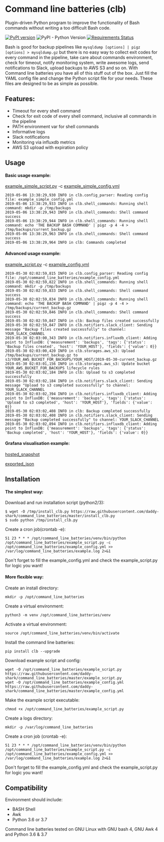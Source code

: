 # Command line batteries (clb)
Plugin-driven Python program to improve the functionality of Bash commands without writing a too difficult Bash code.

[![PyPI version](https://badge.fury.io/py/clb.svg)](https://badge.fury.io/py/clb)
![PyPI - Python Version](https://img.shields.io/pypi/pyversions/clb.svg)
[![Requirements Status](https://requires.io/github/daddy-shark/command_line_batteries/requirements.svg?branch=master)](https://requires.io/github/daddy-shark/command_line_batteries/requirements/?branch=master)

Bash is good for backup pipelines like `mysqldump [options] | pigz [options] > mysqldump.gz` but there is no easy way to collect exit codes for every command in the pipeline, take care about commands environment, check for timeout, notify monitoring system, write awesome logs, send notifications to Slack, upload backups to AWS S3 and so on. With Command line batteries you have all of this stuff out of the box. Just fill the YAML config file and change the Python script file for your needs. These files are designed to be as simple as possible.

## Features:
- Timeout for every shell command
- Check for exit code of every shell command, inclusive all commands in the pipeline
- PATH environment var for shell commands
- Informative logs
- Slack notifications
- Monitoring via influxdb metrics
- AWS S3 upload with expiration policy

## Usage
#### Basic usage example:
[example_simple_script.py](examples/example_simple_script.py) -c [example_simple_config.yml](examples/example_simple_config.yml)
```
2019-05-06 13:38:29,930 INFO in clb.config_parser: Reading config file: example_simple_config.yml
2019-05-06 13:38:29,933 INFO in clb.shell_commands: Running shell command: mkdir -p /tmp/backups
2019-05-06 13:38:29,943 INFO in clb.shell_commands: Shell command success
2019-05-06 13:38:29,944 INFO in clb.shell_commands: Running shell command: echo 'THE BACKUP BASH COMMAND' | pigz -p 4 -4 > /tmp/backups/current_backup.gz
2019-05-06 13:38:29,963 INFO in clb.shell_commands: Shell command success
2019-05-06 13:38:29,964 INFO in clb: Commands completed
```

#### Advanced usage example:
[example_script.py](examples/example_script.py) -c [example_config.yml](examples/example_config.yml)
```
2019-05-30 02:02:59,815 INFO in clb.config_parser: Reading config file: /opt/command_line_batteries/example_config.yml
2019-05-30 02:02:59,822 INFO in clb.shell_commands: Running shell command: mkdir -p /tmp/backups
2019-05-30 02:02:59,833 INFO in clb.shell_commands: Shell command success
2019-05-30 02:02:59,834 INFO in clb.shell_commands: Running shell command: echo 'THE BACKUP BASH COMMAND' | pigz -p 4 -4 > /tmp/backups/current_backup.gz
2019-05-30 02:02:59,846 INFO in clb.shell_commands: Shell command success
2019-05-30 02:02:59,847 INFO in clb: Backup files created successfully
2019-05-30 02:02:59,847 INFO in clb.notifiers.slack_client: Sending message "Backup files created successfully" to channel: YOUR_SLACK_CHANNEL
2019-05-30 02:03:00,343 INFO in clb.notifiers.influxdb_client: Adding point to InfluxDB: {'measurement': 'backups', 'tags': {'status': 'Backup files created', 'host': 'YOUR_HOST'}, 'fields': {'value': 0}}
2019-05-30 02:03:00,420 INFO in clb.storages.aws_s3: Upload /tmp/backups/current_backup.gz to s3/YOUR_AWS_BUCKET_FOR_BACKUPS/YOUR_HOST/2019-05-30-current_backup.gz
2019-05-30 02:03:01,156 INFO in clb.storages.aws_s3: Update bucket YOUR_AWS_BUCKET_FOR_BACKUPS lifecycle rules
2019-05-30 02:03:02,184 INFO in clb: Upload to s3 completed successfully
2019-05-30 02:03:02,184 INFO in clb.notifiers.slack_client: Sending message "Upload to s3 completed successfully" to channel: YOUR_SLACK_CHANNEL
2019-05-30 02:03:02,394 INFO in clb.notifiers.influxdb_client: Adding point to InfluxDB: {'measurement': 'backups', 'tags': {'status': 'Upload to s3 completed', 'host': 'YOUR_HOST'}, 'fields': {'value': 0}}
2019-05-30 02:03:02,408 INFO in clb: Backup completed successfully
2019-05-30 02:03:02,408 INFO in clb.notifiers.slack_client: Sending message "Backup completed successfully" to channel: YOUR_SLACK_CHANNEL
2019-05-30 02:03:02,894 INFO in clb.notifiers.influxdb_client: Adding point to InfluxDB: {'measurement': 'backups', 'tags': {'status': 'Backup completed', 'host': 'YOUR_HOST'}, 'fields': {'value': 0}}
```

#### Grafana visualisation example:

[hosted_snapshot](https://snapshot.raintank.io/dashboard/snapshot/Dw3pSX5NL3yXlZPXMv37872R12mEsTQg)

[exported_json](grafana/backups_dashboard_example.json)

## Installation
#### The simplest way:
Download and run installation script (python2/3):
```
$ wget -O /tmp/install_clb.py https://raw.githubusercontent.com/daddy-shark/command_line_batteries/master/install_clb.py
$ sudo python /tmp/install_clb.py
```

Create a cron job(crontab -e):
```
51 23 * * * /opt/command_line_batteries/venv/bin/python /opt/command_line_batteries/example_script.py -c /opt/command_line_batteries/example_config.yml >> /var/log/command_line_batteries/example.log 2>&1
```
Don't forget to fill the example_config.yml and check the example_script.py for logic you want!

#### More flexible way:
Create an install directory:
```
mkdir -p /opt/command_line_batteries
```

Create a virtual environment:
```
python3 -m venv /opt/command_line_batteries/venv
```

Activate a virtual environment:
```
source /opt/command_line_batteries/venv/bin/activate
```

Install the command line batteries:
```
pip install clb --upgrade
```

Download example script and config:
```
wget -O /opt/command_line_batteries/example_script.py https://raw.githubusercontent.com/daddy-shark/command_line_batteries/master/example_script.py
wget -O /opt/command_line_batteries/example_config.yml https://raw.githubusercontent.com/daddy-shark/command_line_batteries/master/example_config.yml
```

Make the example script executable:
```
chmod +x /opt/command_line_batteries/example_script.py
```

Create a logs directory:
```
mkdir -p /var/log/command_line_batteries
```

Create a cron job (crontab -e):
```
51 23 * * * /opt/command_line_batteries/venv/bin/python /opt/command_line_batteries/example_script.py -c /opt/command_line_batteries/example_config.yml >> /var/log/command_line_batteries/example.log 2>&1
```
Don't forget to fill the example_config.yml and check the example_script.py for logic you want!


## Compatibility
Environment should include:
- BASH Shell
- Awk
- Python 3.6 or 3.7

Command line batteries tested on GNU Linux with GNU bash 4, GNU Awk 4 and Python 3.6 & 3.7
